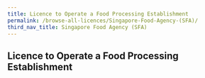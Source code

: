 ```yaml
---
title: Licence to Operate a Food Processing Establishment
permalink: /browse-all-licences/Singapore-Food-Agency-(SFA)/
third_nav_title: Singapore Food Agency (SFA)
---
```

## Licence to Operate a Food Processing Establishment
